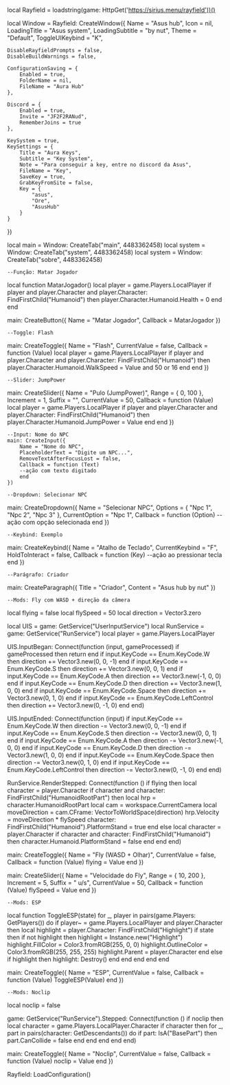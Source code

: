 local Rayfield = loadstring(game: HttpGet('https://sirius.menu/rayfield'))()

local Window = Rayfield: CreateWindow({
    Name = "Asus hub",
    Icon = nil,
    LoadingTitle = "Asus system",
    LoadingSubtitle = "by nut",
    Theme = "Default",
    ToggleUIKeybind = "K",

    DisableRayfieldPrompts = false,
    DisableBuildWarnings = false,

    ConfigurationSaving = {
        Enabled = true,
        FolderName = nil,
        FileName = "Aura Hub"
    },

    Discord = {
        Enabled = true,
        Invite = "JF2F2RANud",
        RememberJoins = true
    },

    KeySystem = true,
    KeySettings = {
        Title = "Aura Keys",
        Subtitle = "Key System",
        Note = "Para conseguir a key, entre no discord da Asus",
        FileName = "Key",
        SaveKey = true,
        GrabKeyFromSite = false,
        Key = {
            "asus",
            "Ore",
            "AsusHub"
        }
    }
})

local main = Window: CreateTab("main", 4483362458)
local system = Window: CreateTab("system", 4483362458)
local system = Window: CreateTab("sobre", 4483362458)

    --Função: Matar Jogador
local
function MatarJogador()
local player = game.Players.LocalPlayer
if player and player.Character and player.Character: FindFirstChild("Humanoid") then
player.Character.Humanoid.Health = 0
end
end

main: CreateButton({
        Name = "Matar Jogador",
        Callback = MatarJogador
    })

    --Toggle: Flash
main: CreateToggle({
        Name = "Flash",
        CurrentValue = false,
        Callback = function (Value)
        local player = game.Players.LocalPlayer
        if player and player.Character and player.Character: FindFirstChild("Humanoid") then
        player.Character.Humanoid.WalkSpeed = Value and 50 or 16
        end
        end
    })

    --Slider: JumpPower
main: CreateSlider({
        Name = "Pulo (JumpPower)",
        Range = {
            0,
            100
        },
        Increment = 1,
        Suffix = "",
        CurrentValue = 50,
        Callback = function (Value)
        local player = game.Players.LocalPlayer
        if player and player.Character and player.Character: FindFirstChild("Humanoid") then
        player.Character.Humanoid.JumpPower = Value
        end
        end
    })

    --Input: Nome do NPC
    main: CreateInput({
        Name = "Nome do NPC",
        PlaceholderText = "Digite um NPC...",
        RemoveTextAfterFocusLost = false,
        Callback = function (Text)
        --ação com texto digitado
        end
    })

    --Dropdown: Selecionar NPC
main: CreateDropdown({
        Name = "Selecionar NPC",
        Options = {
            "Npc 1",
            "Npc 2",
            "Npc 3"
        },
        CurrentOption = "Npc 1",
        Callback = function (Option)
        --ação com opção selecionada
        end
    })

    --Keybind: Exemplo
main: CreateKeybind({
        Name = "Atalho de Teclado",
        CurrentKeybind = "F",
        HoldToInteract = false,
        Callback = function (Key)
        --ação ao pressionar tecla
        end
    })

    --Parágrafo: Criador
main: CreateParagraph({
        Title = "Criador",
        Content = "Asus hub by nut"
    })

    --Mods: Fly com WASD + direção da câmera
local flying = false
local flySpeed = 50
local direction = Vector3.zero

local UIS = game: GetService("UserInputService")
local RunService = game: GetService("RunService")
local player = game.Players.LocalPlayer

UIS.InputBegan: Connect(function (input, gameProcessed) if gameProcessed then
    return end
    if input.KeyCode == Enum.KeyCode.W then direction += Vector3.new(0, 0, -1) end
    if input.KeyCode == Enum.KeyCode.S then direction += Vector3.new(0, 0, 1) end
    if input.KeyCode == Enum.KeyCode.A then direction += Vector3.new(-1, 0, 0) end
    if input.KeyCode == Enum.KeyCode.D then direction += Vector3.new(1, 0, 0) end
    if input.KeyCode == Enum.KeyCode.Space then direction += Vector3.new(0, 1, 0) end
    if input.KeyCode == Enum.KeyCode.LeftControl then direction += Vector3.new(0, -1, 0) end end)

UIS.InputEnded: Connect(function (input) if input.KeyCode == Enum.KeyCode.W then direction -= Vector3.new(0, 0, -1) end
    if input.KeyCode == Enum.KeyCode.S then direction -= Vector3.new(0, 0, 1) end
    if input.KeyCode == Enum.KeyCode.A then direction -= Vector3.new(-1, 0, 0) end
    if input.KeyCode == Enum.KeyCode.D then direction -= Vector3.new(1, 0, 0) end
    if input.KeyCode == Enum.KeyCode.Space then direction -= Vector3.new(0, 1, 0) end
    if input.KeyCode == Enum.KeyCode.LeftControl then direction -= Vector3.new(0, -1, 0) end end)

RunService.RenderStepped: Connect(function () if flying then local character = player.Character
    if character and character: FindFirstChild("HumanoidRootPart") then local hrp = character.HumanoidRootPart local cam = workspace.CurrentCamera local moveDirection = cam.CFrame: VectorToWorldSpace(direction) hrp.Velocity = moveDirection * flySpeed character: FindFirstChild("Humanoid").PlatformStand = true end
    else
        local character = player.Character
    if character and character: FindFirstChild("Humanoid") then character.Humanoid.PlatformStand = false end end end)

main: CreateToggle({
    Name = "Fly (WASD + Olhar)",
    CurrentValue = false,
    Callback = function (Value)
    flying = Value
    end
})

main: CreateSlider({
        Name = "Velocidade do Fly",
        Range = {
            10,
            200
        },
        Increment = 5,
        Suffix = " u/s",
        CurrentValue = 50,
        Callback = function (Value)
        flySpeed = Value
        end
    })

    --Mods: ESP
local
function ToggleESP(state)
for _, player in pairs(game.Players: GetPlayers()) do
    if player~ = game.Players.LocalPlayer and player.Character then
local highlight = player.Character: FindFirstChild("Highlight")
if state then
if not highlight then
highlight = Instance.new("Highlight")
highlight.FillColor = Color3.fromRGB(255, 0, 0)
highlight.OutlineColor = Color3.fromRGB(255, 255, 255)
highlight.Parent = player.Character
end
else
if highlight then
highlight: Destroy()
end
end
end
end
end

main: CreateToggle({
        Name = "ESP",
        CurrentValue = false,
        Callback = function (Value)
        ToggleESP(Value)
        end
    })

    --Mods: Noclip
local noclip = false

game: GetService("RunService").Stepped: Connect(function () if noclip then local character = game.Players.LocalPlayer.Character
    if character then
    for _, part in pairs(character: GetDescendants()) do
        if part:
    IsA("BasePart") then part.CanCollide = false end end end end end)

main: CreateToggle({
    Name = "Noclip",
    CurrentValue = false,
    Callback = function (Value)
    noclip = Value
    end
})

Rayfield: LoadConfiguration()
